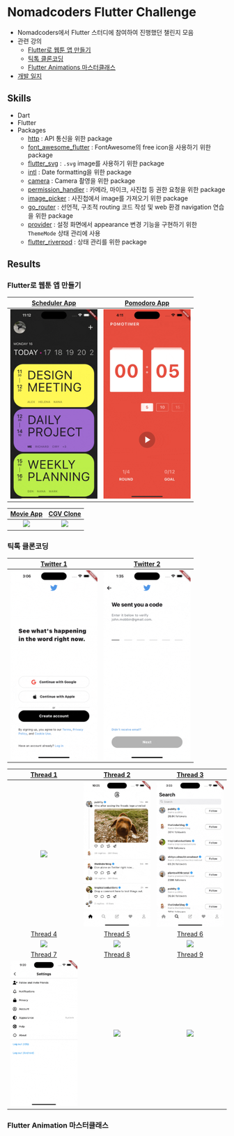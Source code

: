 # Nomadcoders Flutter Challenge

- Nomadcoders에서 Flutter 스터디에 참여하여 진행했던 챌린지 모음
- 관련 강의
  - [Flutter로 웹툰 앱 만들기](https://nomadcoders.co/flutter-for-beginners)
  - [틱톡 클론코딩](https://nomadcoders.co/tiktok-clone)
  - [Flutter Animations 마스터클래스](https://nomadcoders.co/flutter-animations-masterclass)
- [개발 일지](./documents/log.md)

## Skills

- Dart
- Flutter
- Packages
  - [http](https://pub.dev/packages/http) : API 통신을 위한 package
  - [font_awesome_flutter](https://pub.dev/packages/font_awesome_flutter) : FontAwesome의 free icon을 사용하기 위한 package
  - [flutter_svg](https://pub.dev/packages/flutter_svg) : `.svg` image를 사용하기 위한 package
  - [intl](https://pub.dev/packages/intl) : Date formatting을 위한 package
  - [camera](https://pub.dev/packages/camera) : Camera 촬영을 위한 package
  - [permission_handler](https://pub.dev/packages/permission_handler) : 카메라, 마이크, 사진첩 등 권한 요청을 위한 package
  - [image_picker](https://pub.dev/packages/image_picker) : 사진첩에서 image를 가져오기 위한 package
  - [go_router](https://pub.dev/packages/go_router) : 선언적, 구조적 routing 코드 작성 및 web 환경 navigation 연습을 위한 package
  - [provider](https://pub.dev/packages/provider) : 설정 화면에서 appearance 변경 기능을 구현하기 위한 `ThemeMode` 상태 관리에 사용
  - [flutter_riverpod](https://pub.dev/packages/flutter_riverpod) : 상태 관리를 위한 package

## Results

### Flutter로 웹툰 앱 만들기

|         [Scheduler App](./lib/webtoon_app_challenge/scheduler_app/)         |         [Pomodoro App](./lib/webtoon_app_challenge/pomodoro_app/)          |
| :-------------------------------------------------------------------------: | :------------------------------------------------------------------------: |
| <img src="./documents/images/flutter-challenge-scheduler.gif" width="200"/> | <img src="./documents/images/flutter-challenge-pomodoro.gif" width="200"/> |

|           [Movie App](./lib/webtoon_app_challenge/movie_app/)           |             [CGV Clone](./lib/webtoon_app_challenge/movie_cgv/)              |
| :---------------------------------------------------------------------: | :--------------------------------------------------------------------------: |
| <img src="./documents/images/flutter-challenge-movie.gif" width="200"/> | <img src="./documents/images/flutter-challenge-graduation.gif" width="200"/> |

### 틱톡 클론코딩

|        [Twitter 1](./lib/tiktok_clone_challenge/twitter_onboarding/)        |        [Twitter 2](./lib/tiktok_clone_challenge/twitter_onboarding/)        |
| :-------------------------------------------------------------------------: | :-------------------------------------------------------------------------: |
| <img src="./documents/images/flutter-challenge-twitter-1.gif" width="200"/> | <img src="./documents/images/flutter-challenge-twitter-2.gif" width="200"/> |

|            [Thread 1](./lib/tiktok_clone_challenge/thread_app/)            |            [Thread 2](./lib/tiktok_clone_challenge/thread_app/)            |            [Thread 3](./lib/tiktok_clone_challenge/thread_app/)            |
| :------------------------------------------------------------------------: | :------------------------------------------------------------------------: | :------------------------------------------------------------------------: |
| <img src="./documents/images/flutter-challenge-thread-1.gif" width="200"/> | <img src="./documents/images/flutter-challenge-thread-2.gif" width="200"/> | <img src="./documents/images/flutter-challenge-thread-3.gif" width="200"/> |
|            [Thread 4](./lib/tiktok_clone_challenge/thread_app/)            |            [Thread 5](./lib/tiktok_clone_challenge/thread_app/)            |            [Thread 6](./lib/tiktok_clone_challenge/thread_app/)            |
| <img src="./documents/images/flutter-challenge-thread-4.gif" width="200"/> | <img src="./documents/images/flutter-challenge-thread-5.gif" width="200"/> | <img src="./documents/images/flutter-challenge-thread-6.gif" width="200"/> |
|            [Thread 7](./lib/tiktok_clone_challenge/thread_app/)            |            [Thread 8](./lib/tiktok_clone_challenge/thread_app/)            |            [Thread 9](./lib/tiktok_clone_challenge/thread_app/)            |
| <img src="./documents/images/flutter-challenge-thread-7.gif" width="200"/> |                <img src="./documents/images/" width="200"/>                |                <img src="./documents/images/" width="200"/>                |

### Flutter Animation 마스터클래스
